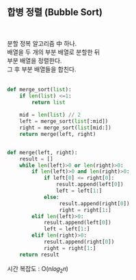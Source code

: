 ## 합병 정렬 (Bubble Sort)
<br>

분할 정복 알고리즘 中 하나.<br>
배열을 두 개의 부분 배열로 분할한 뒤 <br>
부분 배열을 정렬한다.<br>
그 후 부분 배열들을 합친다.
<br><br>

```python
def merge_sort(list):
    if len(list) <=1:
        return list
    
    mid = len(list) // 2
    left = merge_sort(list[:mid])
    right = merge_sort(list[mid:])
    return merge(left, right)


def merge(left, right):
    result = []
    while len(left)>0 or len(right)>0:
        if len(left)>0 and len(right)>0:
            if left[0] <= right[0]:
                result.append(left[0])
                left = left[1:]
            else:
                 result.append(right[0])
                 right = right[1:]
        elif len(left)>0:
            result.append(left[0])
            left = left[1:]
        elif len(right)>0:
            result.append(right[0])
            right = right[1:]
    return result
```

시간 복잡도 : O(n𝑙𝑜𝑔<sub>2</sub>𝑛)<br>